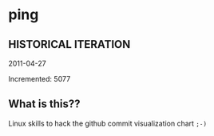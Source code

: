 # ping

## HISTORICAL ITERATION
2011-04-27

Incremented: 5077

## What is this?? 
Linux skills to hack the github commit visualization chart `;-)`
